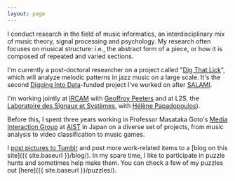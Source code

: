 ```yaml
---
layout: page
---
```


I conduct research in the field of music informatics, an interdisciplinary mix of music theory, signal processing and psychology.
My research often focuses on musical structure: i.e., the abstract form of a piece, or how it is composed of repeated and varied sections.

I'm currently a post-doctoral researcher on a project called "[Dig That Lick](http://dig-that-lick.eecs.qmul.ac.uk/)", which will analyze melodic patterns in jazz music on a large scale. It's the second [Digging Into Data](https://diggingintodata.org/)-funded project I've worked on after [SALAMI](http://ddmal.music.mcgill.ca/research/salami).

I'm working jointly at [IRCAM](https://www.ircam.fr/) with [Geoffroy Peeters](http://recherche.ircam.fr/anasyn/peeters/) and at L2S, the [Laboratoire des Signaux et Systèmes](http://www.l2s.centralesupelec.fr/), with [Hélène Papadopoulos](http://www.helenepapadopoulos.com/)).

Before this, I spent three years working in Professor Masataka Goto's [Media Interaction Group](https://staff.aist.go.jp/m.goto/MIG/index-j.html) at [AIST](http://www.aist.go.jp/index_en.html) in Japan on a diverse set of projects, from music analysis to video classification to music games.

I [post pictures to Tumblr](http://jblsmith.tumblr.com/) and post more work-related items to a [blog on this site]({{ site.baseurl }}/blog/). In my spare time, I like to participate in puzzle hunts and sometimes help make them. You can check a few of my puzzles out [here]({{ site.baseurl }}/puzzles/).